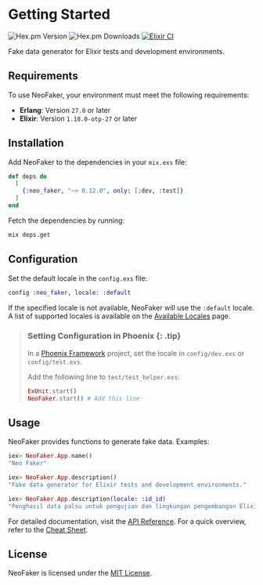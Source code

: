 # Getting Started

![Hex.pm Version](https://img.shields.io/hexpm/v/neo_faker) ![Hex.pm Downloads](https://img.shields.io/hexpm/dt/neo_faker) [![Elixir CI](https://github.com/muzhawir/neo_faker/actions/workflows/build.yml/badge.svg)](https://github.com/muzhawir/neo_faker/actions/workflows/build.yml)

Fake data generator for Elixir tests and development environments.

## Requirements

To use NeoFaker, your environment must meet the following requirements:

- **Erlang**: Version `27.0` or later
- **Elixir**: Version `1.18.0-otp-27` or later

## Installation

Add NeoFaker to the dependencies in your `mix.exs` file:

```elixir
def deps do
  [
    {:neo_faker, "~> 0.12.0", only: [:dev, :test]}
  ]
end
```

Fetch the dependencies by running:

```sh
mix deps.get
```

## Configuration

Set the default locale in the `config.exs` file:

```elixir
config :neo_faker, locale: :default
```

If the specified locale is not available, NeoFaker will use the `:default` locale. A list of
supported locales is available on the
[Available Locales](https://hexdocs.pm/neo_faker/available-locales.html) page.

> ### Setting Configuration in Phoenix {: .tip}
>
> In a [Phoenix Framework](https://hexdocs.pm/phoenix) project, set the locale in `config/dev.exs`
> or `config/test.exs`.
>
> Add the following line to `test/test_helper.exs`:
>
> ```elixir
> ExUnit.start()
> NeoFaker.start() # Add this line
> ```

## Usage

NeoFaker provides functions to generate fake data. Examples:

```elixir
iex> NeoFaker.App.name()
"Neo Faker"

iex> NeoFaker.App.description()
"Fake data generator for Elixir tests and development environments."

iex> NeoFaker.App.description(locale: :id_id)
"Penghasil data palsu untuk pengujian dan lingkungan pengembangan Elixir."
```

For detailed documentation, visit the
[API Reference](https://hexdocs.pm/neo_faker/api-reference.html). For a quick overview, refer to
the [Cheat Sheet](https://hexdocs.pm/neo_faker/cheat.html).

## License

NeoFaker is licensed under the
[MIT License](https://github.com/muzhawir/neo_faker/blob/main/LICENSE.md).
